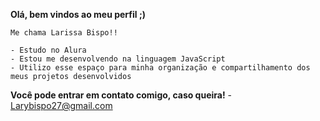 **Olá, bem vindos ao meu perfil ;)**
    
    Me chama Larissa Bispo!!
    
    - Estudo no Alura
    - Estou me desenvolvendo na linguagem JavaScript
    - Utilizo esse espaço para minha organização e compartilhamento dos meus projetos desenvolvidos

**Você pode entrar em contato comigo, caso queira!**
    - Larybispo27@gmail.com
